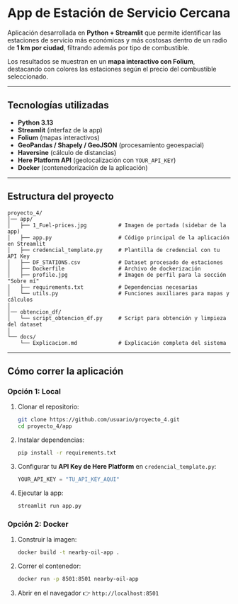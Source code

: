 # App de Estación de Servicio Cercana

Aplicación desarrollada en **Python + Streamlit** que permite identificar las estaciones de servicio más económicas y más costosas dentro de un radio de **1 km por ciudad**, filtrando además por tipo de combustible.  

Los resultados se muestran en un **mapa interactivo con Folium**, destacando con colores las estaciones según el precio del combustible seleccionado.

---

## Tecnologías utilizadas

- **Python 3.13**
- **Streamlit** (interfaz de la app)
- **Folium** (mapas interactivos)
- **GeoPandas / Shapely / GeoJSON** (procesamiento geoespacial)
- **Haversine** (cálculo de distancias)
- **Here Platform API** (geolocalización con `YOUR_API_KEY`)
- **Docker** (contenedorización de la aplicación)

---

## Estructura del proyecto

```
proyecto_4/
│── app/
│   ├── 1_Fuel-prices.jpg          # Imagen de portada (sidebar de la app)
│   ├── app.py                     # Código principal de la aplicación en Streamlit
│   ├── credencial_template.py     # Plantilla de credencial con tu API Key
│   ├── DF_STATIONS.csv            # Dataset procesado de estaciones
│   ├── Dockerfile                 # Archivo de dockerización
│   ├── profile.jpg                # Imagen de perfil para la sección "Sobre mí"
│   ├── requirements.txt           # Dependencias necesarias
│   └── utils.py                   # Funciones auxiliares para mapas y cálculos
│
│── obtencion_df/
│   └── script_obtencion_df.py     # Script para obtención y limpieza del dataset
│
└── docs/
    └── Explicacion.md             # Explicación completa del sistema
```

---

## Cómo correr la aplicación

### Opción 1: Local
1. Clonar el repositorio:
   ```bash
   git clone https://github.com/usuario/proyecto_4.git
   cd proyecto_4/app
   ```
2. Instalar dependencias:
   ```bash
   pip install -r requirements.txt
   ```
3. Configurar tu **API Key de Here Platform** en `credencial_template.py`:
   ```python
   YOUR_API_KEY = "TU_API_KEY_AQUI"
   ```
4. Ejecutar la app:
   ```bash
   streamlit run app.py
   ```

### Opción 2: Docker
1. Construir la imagen:
   ```bash
   docker build -t nearby-oil-app .
   ```
2. Correr el contenedor:
   ```bash
   docker run -p 8501:8501 nearby-oil-app
   ```
3. Abrir en el navegador 👉 `http://localhost:8501`

